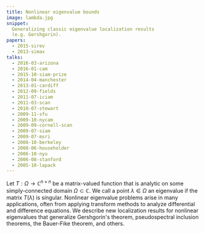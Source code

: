 ```yaml
---
title: Nonlinear eigenvalue bounds
image: lambda.jpg
snippet:
  Generalizing classic eigenvalue localization results
  (e.g. Gershgorin).
papers:
  - 2015-sirev
  - 2013-simax
talks:
  - 2016-03-arizona
  - 2016-01-cam
  - 2015-10-siam-prize
  - 2014-04-manchester
  - 2013-01-cardiff
  - 2012-09-fields
  - 2011-07-iciam
  - 2011-03-scan
  - 2010-07-stewart
  - 2009-11-sfu
  - 2009-10-nycam
  - 2009-09-cornell-scan
  - 2009-07-siam
  - 2009-07-msri
  - 2008-10-berkeley
  - 2008-06-householder
  - 2006-10-nyu
  - 2006-08-stanford
  - 2005-10-lapack
---
```


 Let $T : \Omega \rightarrow \mathbb{C}^{n \times n}$ be a matrix-valued
function that is analytic on some simply-connected domain $\Omega
\subset \mathbb{C}$.  We call a point $\lambda \in \Omega$ an eigenvalue if
the matrix $T(\lambda)$ is singular.  Nonlinear eigenvalue problems
arise in many applications, often from applying transform methods to
analyze differential and difference equations.  We describe new
localization results for nonlinear eigenvalues that generalize
Gershgorin's theorem, pseudospectral inclusion theorems, the
Bauer-Fike theorem, and others.

